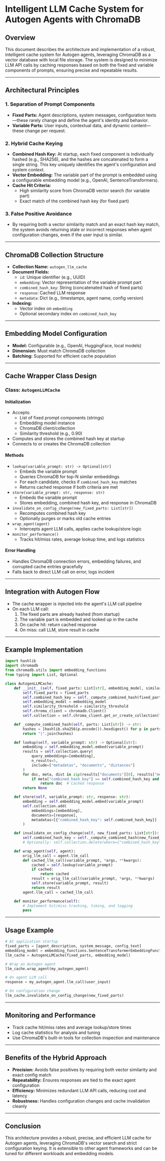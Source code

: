 # Intelligent LLM Cache System for Autogen Agents with ChromaDB

## Overview

This document describes the architecture and implementation of a robust, intelligent cache system for Autogen agents, leveraging ChromaDB as a vector database with local file storage. The system is designed to minimize LLM API calls by caching responses based on both the fixed and variable components of prompts, ensuring precise and repeatable results.

---

## Architectural Principles

### 1. Separation of Prompt Components
- **Fixed Parts:** Agent descriptions, system messages, configuration texts—these rarely change and define the agent's identity and behavior.
- **Variable Parts:** User inputs, contextual data, and dynamic content—these change per request.

### 2. Hybrid Cache Keying
- **Combined Hash Key:** At startup, each fixed component is individually hashed (e.g., SHA256), and the hashes are concatenated to form a single string. This key uniquely identifies the agent's configuration and system context.
- **Vector Embedding:** The variable part of the prompt is embedded using a configurable embedding model (e.g., OpenAI, SentenceTransformers).
- **Cache Hit Criteria:**
    - High similarity score from ChromaDB vector search (for variable part)
    - Exact match of the combined hash key (for fixed part)

### 3. False Positive Avoidance
- By requiring both a vector similarity match and an exact hash key match, the system avoids returning stale or incorrect responses when agent configuration changes, even if the user input is similar.

---

## ChromaDB Collection Structure

- **Collection Name:** `autogen_llm_cache`
- **Document Fields:**
    - `id`: Unique identifier (e.g., UUID)
    - `embedding`: Vector representation of the variable prompt part
    - `combined_hash_key`: String (concatenated hash of fixed parts)
    - `response`: Cached LLM response
    - `metadata`: Dict (e.g., timestamps, agent name, config version)
- **Indexing:**
    - Vector index on `embedding`
    - Optional secondary index on `combined_hash_key`

---

## Embedding Model Configuration

- **Model:** Configurable (e.g., OpenAI, HuggingFace, local models)
- **Dimension:** Must match ChromaDB collection
- **Batching:** Supported for efficient cache population

---

## Cache Wrapper Class Design

### Class: `AutogenLLMCache`

#### Initialization
- Accepts:
    - List of fixed prompt components (strings)
    - Embedding model instance
    - ChromaDB client/collection
    - Similarity threshold (e.g., 0.90)
- Computes and stores the combined hash key at startup
- Connects to or creates the ChromaDB collection

#### Methods
- `lookup(variable_prompt: str) -> Optional[str]`
    - Embeds the variable prompt
    - Queries ChromaDB for top-N similar embeddings
    - For each candidate, checks if `combined_hash_key` matches
    - Returns cached response if both criteria are met
- `store(variable_prompt: str, response: str)`
    - Embeds the variable prompt
    - Stores embedding, combined hash key, and response in ChromaDB
- `invalidate_on_config_change(new_fixed_parts: List[str])`
    - Recomputes combined hash key
    - Optionally purges or marks old cache entries
- `wrap_agent(agent)`
    - Intercepts agent LLM calls, applies cache lookup/store logic
- `monitor_performance()`
    - Tracks hit/miss rates, average lookup time, and logs statistics

#### Error Handling
- Handles ChromaDB connection errors, embedding failures, and corrupted cache entries gracefully
- Falls back to direct LLM call on error, logs incident

---

## Integration with Autogen Flow

- The cache wrapper is injected into the agent's LLM call pipeline
- On each LLM call:
    1. The fixed parts are already hashed (from startup)
    2. The variable part is embedded and looked up in the cache
    3. On cache hit: return cached response
    4. On miss: call LLM, store result in cache

---

## Example Implementation

```python
import hashlib
import chromadb
from chromadb.utils import embedding_functions
from typing import List, Optional

class AutogenLLMCache:
    def __init__(self, fixed_parts: List[str], embedding_model, similarity_threshold: float = 0.90):
        self.fixed_parts = fixed_parts
        self.combined_hash_key = self._compute_combined_hash(fixed_parts)
        self.embedding_model = embedding_model
        self.similarity_threshold = similarity_threshold
        self.chroma_client = chromadb.Client()
        self.collection = self.chroma_client.get_or_create_collection("autogen_llm_cache")

    def _compute_combined_hash(self, parts: List[str]) -> str:
        hashes = [hashlib.sha256(p.encode()).hexdigest() for p in parts]
        return "|".join(hashes)

    def lookup(self, variable_prompt: str) -> Optional[str]:
        embedding = self.embedding_model.embed(variable_prompt)
        results = self.collection.query(
            query_embeddings=[embedding],
            n_results=5,
            include=["metadatas", "documents", "distances"]
        )
        for doc, meta, dist in zip(results["documents"][0], results["metadatas"][0], results["distances"][0]):
            if meta["combined_hash_key"] == self.combined_hash_key and dist >= self.similarity_threshold:
                return doc  # Cached response
        return None

    def store(self, variable_prompt: str, response: str):
        embedding = self.embedding_model.embed(variable_prompt)
        self.collection.add(
            embeddings=[embedding],
            documents=[response],
            metadatas=[{"combined_hash_key": self.combined_hash_key}]
        )

    def invalidate_on_config_change(self, new_fixed_parts: List[str]):
        self.combined_hash_key = self._compute_combined_hash(new_fixed_parts)
        # Optionally: self.collection.delete(where={"combined_hash_key": {"$ne": self.combined_hash_key}})

    def wrap_agent(self, agent):
        orig_llm_call = agent.llm_call
        def cached_llm_call(variable_prompt, *args, **kwargs):
            cached = self.lookup(variable_prompt)
            if cached:
                return cached
            result = orig_llm_call(variable_prompt, *args, **kwargs)
            self.store(variable_prompt, result)
            return result
        agent.llm_call = cached_llm_call

    def monitor_performance(self):
        # Implement hit/miss tracking, timing, and logging
        pass
```

---

## Usage Example

```python
# At application startup
fixed_parts = [agent_description, system_message, config_text]
embedding_model = embedding_functions.SentenceTransformerEmbeddingFunction(model_name="all-MiniLM-L6-v2")
llm_cache = AutogenLLMCache(fixed_parts, embedding_model)

# Wrap an Autogen agent
llm_cache.wrap_agent(my_autogen_agent)

# On agent LLM call
response = my_autogen_agent.llm_call(user_input)

# On configuration change
llm_cache.invalidate_on_config_change(new_fixed_parts)
```

---

## Monitoring and Performance
- Track cache hit/miss rates and average lookup/store times
- Log cache statistics for analysis and tuning
- Use ChromaDB's built-in tools for collection inspection and maintenance

---

## Benefits of the Hybrid Approach
- **Precision:** Avoids false positives by requiring both vector similarity and exact config match
- **Repeatability:** Ensures responses are tied to the exact agent configuration
- **Efficiency:** Minimizes redundant LLM API calls, reducing cost and latency
- **Robustness:** Handles configuration changes and cache invalidation cleanly

---

## Conclusion

This architecture provides a robust, precise, and efficient LLM cache for Autogen agents, leveraging ChromaDB's vector search and strict configuration keying. It is extensible to other agent frameworks and can be tuned for different workloads and embedding models. 